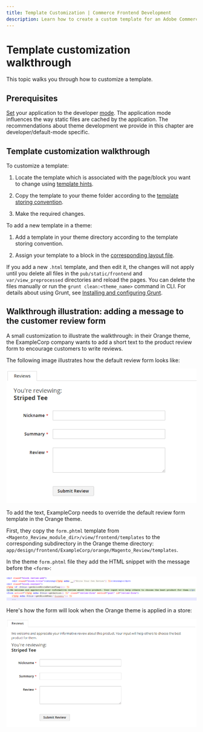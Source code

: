 ```yaml
---
title: Template Customization | Commerce Frontend Development
description: Learn how to create a custom template for an Adobe Commerce or Magento Open Source theme.
---
```


# Template customization walkthrough

This topic walks you through how to customize a template.

## Prerequisites

[Set](https://experienceleague.adobe.com/docs/commerce-operations/configuration-guide/cli/set-mode.html) your application to the developer [mode](https://experienceleague.adobe.com/docs/commerce-operations/configuration-guide/setup/application-modes.html). The application mode influences the way static files are cached by the application. The recommendations about theme development we provide in this chapter are developer/default-mode specific.

## Template customization walkthrough

To customize a template:

1. Locate the template which is associated with the page/block you want to change using [template hints](../themes/debug.md#templates).

1. Copy the template to your theme folder according to the [template storing convention](override.md#template-location).

1. Make the required changes.

To add a new template in a theme:

1. Add a template in your theme directory according to the template storing convention.

1. Assign your template to a block in the [corresponding layout file](override.md#how-templates-are-initiated).

<InlineAlert variant="success" slots="text"/>

If you add a new `.html` template, and then edit it, the changes will not apply until you delete all files in the `pub/static/frontend` and `var/view_preprocessed` directories and reload the pages. You can delete the files manually or run the `grunt clean:<theme_name>` command in CLI. For details about using Grunt, see [Installing and configuring Grunt](../css/debug.md).

## Walkthrough illustration: adding a message to the customer review form

A small customization to illustrate the walkthrough: in their Orange theme, the ExampleCorp company wants to add a short text to the product review form to encourage customers to write reviews.

The following image illustrates how the default review form looks like:

![Default review form](../../_images/frontend/template_walk_without_text.png)

To add the text, ExampleCorp needs to override the default review form template in the Orange theme.

First, they copy the `form.phtml` template from `<Magento_Review_module_dir>/view/frontend/templates` to the corresponding subdirectory in the Orange theme directory: `app/design/frontend/ExampleCorp/orange/Magento_Review/templates`.

In the theme `form.phtml` file they add the HTML snippet with the message before the `<form>`:

![HTML snippet to add](../../_images/frontend/template-sample-code.png)

Here's how the form will look when the Orange theme is applied in a store:

![Review form with the new message added](../../_images/frontend/template_with_text.png)

